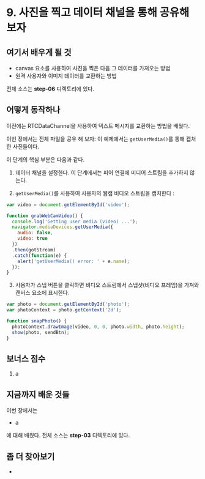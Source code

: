 # 9. 사진을 찍고 데이터 채널을 통해 공유해 보자

## 여기서 배우게 될 것

* canvas 요소를 사용하여 사진을 찍은 다음 그 데이터를 가져오는 방법
* 원격 사용자와 이미지 데이터를 교환하는 방법

전체 소스는 **step-06** 디렉토리에 있다.

## 어떻게 동작하나
이전에는 RTCDataChannel을 사용하여 텍스트 메시지를 교환하는 방법을 배웠다.

이번 장에서는 전체 파일을 공유 해 보자: 이 예제에서는 ```getUserMedia()```를 통해 캡처 한 사진들이다.

이 단계의 핵심 부분은 다음과 같다.

1. 데이터 채널을 설정한다. 이 단계에서는 피어 연결에 미디어 스트림을 추가하지 않는다.

2. ```getUserMedia()```를 사용하여 사용자의 웹캠 비디오 스트림을 캡처한다 :

  ``` javascript
  var video = document.getElementById('video');

  function grabWebCamVideo() {
    console.log('Getting user media (video) ...');
    navigator.mediaDevices.getUserMedia({
      audio: false,
      video: true
    })
    .then(gotStream)
    .catch(function(e) {
      alert('getUserMedia() error: ' + e.name);
    });
  }
  ```
3. 사용자가 스냅 버튼을 클릭하면 비디오 스트림에서 스냅샷(비디오 프레임)을 가져와 캔버스 요소에 표시한다.

``` javascript
var photo = document.getElementById('photo');
var photoContext = photo.getContext('2d');

function snapPhoto() {
  photoContext.drawImage(video, 0, 0, photo.width, photo.height);
  show(photo, sendBtn);
}
```

## 보너스 점수
1. a

## 지금까지 배운 것들

이번 장에서는

* a

에 대해 배웠다. 전체 소스는 **step-03** 디렉토리에 있다.

## 좀 더 찾아보기
* 